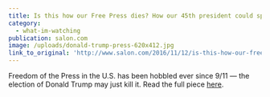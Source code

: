 ```yaml
---
title: Is this how our Free Press dies? How our 45th president could spell the end of an independent Fourth Estate
category:
  - what-im-watching
publication: salon.com
image: /uploads/donald-trump-press-620x412.jpg
link_to_original: 'http://www.salon.com/2016/11/12/is-this-how-our-free-press-dies-how-our-45th-president-could-spell-the-end-of-an-independent-fourth-estate/'
---
```



Freedom of the Press in the U.S. has been hobbled ever since 9/11 — the election of Donald Trump may just kill it. Read the full piece [here](http://www.salon.com/2016/11/12/is-this-how-our-free-press-dies-how-our-45th-president-could-spell-the-end-of-an-independent-fourth-estate/).